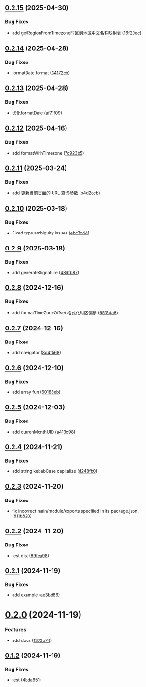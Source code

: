 ## [0.2.15](https://github.com/jmni-cn/jmni-until/compare/v0.2.14...v0.2.15) (2025-04-30)


### Bug Fixes

* add getRegionFromTimezone时区到地区中文名称映射表 ([16f20ec](https://github.com/jmni-cn/jmni-until/commit/16f20ec3c300ef0bc94f7583291a76f87be6b515))

## [0.2.14](https://github.com/jmni-cn/jmni-until/compare/v0.2.13...v0.2.14) (2025-04-28)


### Bug Fixes

* formatDate format ([34172cb](https://github.com/jmni-cn/jmni-until/commit/34172cb5ea18d9445fc1b73fae0b498b82347b33))

## [0.2.13](https://github.com/jmni-cn/jmni-until/compare/v0.2.12...v0.2.13) (2025-04-28)


### Bug Fixes

* 优化formatDate ([af71f09](https://github.com/jmni-cn/jmni-until/commit/af71f09e1875b4e94806a76ef8f8427df7d4be43))

## [0.2.12](https://github.com/jmni-cn/jmni-until/compare/v0.2.11...v0.2.12) (2025-04-16)


### Bug Fixes

* add formatWithTimezone ([7c923b5](https://github.com/jmni-cn/jmni-until/commit/7c923b50893f10aa68f25848b65cec0cc59982c8))

## [0.2.11](https://github.com/jmni-cn/jmni-until/compare/v0.2.10...v0.2.11) (2025-03-24)


### Bug Fixes

* add 更新当前页面的 URL 查询参数 ([b4d2ccb](https://github.com/jmni-cn/jmni-until/commit/b4d2ccbd336087fd6d6a118b5ca7f771a4f9fb1c))

## [0.2.10](https://github.com/jmni-cn/jmni-until/compare/v0.2.9...v0.2.10) (2025-03-18)


### Bug Fixes

* Fixed type ambiguity issues ([ebc7c44](https://github.com/jmni-cn/jmni-until/commit/ebc7c4475dd05cf8fef5254dec2b811175cd3310))

## [0.2.9](https://github.com/jmni-cn/jmni-until/compare/v0.2.8...v0.2.9) (2025-03-18)


### Bug Fixes

* add generateSignature ([486fb87](https://github.com/jmni-cn/jmni-until/commit/486fb87f237a67e92ca5459cd050a8e81e3978e5))

## [0.2.8](https://github.com/jmni-cn/jmni-until/compare/v0.2.7...v0.2.8) (2024-12-16)


### Bug Fixes

* add formatTimeZoneOffset 格式化时区偏移 ([6515da8](https://github.com/jmni-cn/jmni-until/commit/6515da84b7b00acdfa84791c6b78a5f730c80055))

## [0.2.7](https://github.com/jmni-cn/jmni-until/compare/v0.2.6...v0.2.7) (2024-12-16)


### Bug Fixes

* add navigator ([8d4f568](https://github.com/jmni-cn/jmni-until/commit/8d4f56844901f3d06ffc841f1752ecda2ee6700a))

## [0.2.6](https://github.com/jmni-cn/jmni-until/compare/v0.2.5...v0.2.6) (2024-12-10)


### Bug Fixes

* add array fun ([60188eb](https://github.com/jmni-cn/jmni-until/commit/60188eba90528bd33c8b3a68f6895b7a7b6bebca))

## [0.2.5](https://github.com/jmni-cn/jmni-until/compare/v0.2.4...v0.2.5) (2024-12-03)


### Bug Fixes

* add currenMonthUID ([a413c98](https://github.com/jmni-cn/jmni-until/commit/a413c9863b706c4fecb4f6d21a60b79d5cd46fdf))

## [0.2.4](https://github.com/jmni-cn/jmni-until/compare/v0.2.3...v0.2.4) (2024-11-21)


### Bug Fixes

* add string kebabCase capitalize ([d248fb0](https://github.com/jmni-cn/jmni-until/commit/d248fb09e38e4741213c36776606875c8facfbfc))

## [0.2.3](https://github.com/jmni-cn/jmni-until/compare/v0.2.2...v0.2.3) (2024-11-20)


### Bug Fixes

* fix incorrect main/module/exports specified in its package.json. ([611b820](https://github.com/jmni-cn/jmni-until/commit/611b820744138ad252f2ade55d013b3366e97958))

## [0.2.2](https://github.com/jmni-cn/jmni-until/compare/v0.2.1...v0.2.2) (2024-11-20)


### Bug Fixes

* test dist ([89fea98](https://github.com/jmni-cn/jmni-until/commit/89fea987a0a6da7ec170b3e6010fcac30a81e4ca))

## [0.2.1](https://github.com/jmni-cn/jmni-until/compare/v0.2.0...v0.2.1) (2024-11-19)


### Bug Fixes

* add example ([ae3bd86](https://github.com/jmni-cn/jmni-until/commit/ae3bd8695ade28115c49c0ef234f3d0277bdd4ed))

# [0.2.0](https://github.com/jmni-cn/jmni-until/compare/v0.1.2...v0.2.0) (2024-11-19)


### Features

* add docs ([1373b74](https://github.com/jmni-cn/jmni-until/commit/1373b7418aff88d58953f40f633c8a03debbb31c))

## [0.1.2](https://github.com/jmni-cn/jmni-until/compare/v0.1.1...v0.1.2) (2024-11-19)


### Bug Fixes

* test ([4bda651](https://github.com/jmni-cn/jmni-until/commit/4bda6510b1db44b10c0c2cfd58eed5123be81bca))
